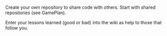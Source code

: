 Create your own repository to share code with others.  Start with shared repositories (see GamePlan).

Enter your lessons learned (good or bad) into the wiki as help to those that follow you.